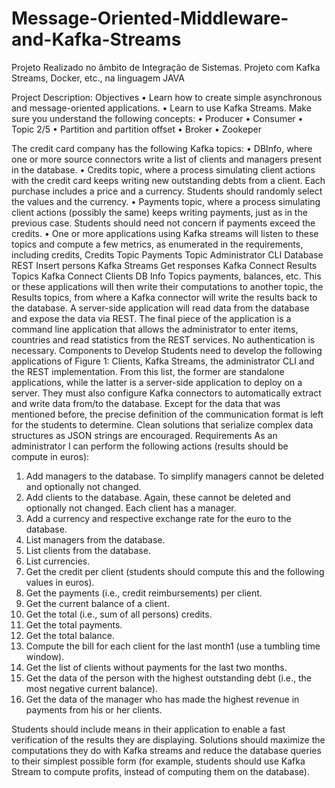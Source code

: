# Message-Oriented-Middleware-and-Kafka-Streams
Projeto Realizado no âmbito de Integração de Sistemas. Projeto com Kafka Streams, Docker, etc., na linguagem JAVA




Project Description:
Objectives
• Learn how to create simple asynchronous and message-oriented applications.
• Learn to use Kafka Streams.
Make sure you understand the following concepts:
• Producer
• Consumer
• Topic
2/5
• Partition and partition offset
• Broker
• Zookeper

The credit card company has the following Kafka topics:
• DBInfo, where one or more source connectors write a list of clients and managers
present in the database.
• Credits topic, where a process simulating client actions with the credit card keeps
writing new outstanding debts from a client. Each purchase includes a price and a
currency. Students should randomly select the values and the currency.
• Payments topic, where a process simulating client actions (possibly the same)
keeps writing payments, just as in the previous case. Students should need not
concern if payments exceed the credits.
• One or more applications using Kafka streams will listen to these topics and
compute a few metrics, as enumerated in the requirements, including credits,
Credits Topic
Payments Topic
Administrator CLI
Database
REST
Insert persons
Kafka
Streams
Get responses
Kafka
Connect
Results Topics
Kafka
Connect
Clients
DB Info Topics
payments, balances, etc. This or these applications will then write their
computations to another topic, the Results topics, from where a Kafka connector
will write the results back to the database.
A server-side application will read data from the database and expose the data via REST.
The final piece of the application is a command line application that allows the
administrator to enter items, countries and read statistics from the REST services. No
authentication is necessary.
Components to Develop
Students need to develop the following applications of Figure 1: Clients, Kafka Streams,
the administrator CLI and the REST implementation. From this list, the former are standalone
applications, while the latter is a server-side application to deploy on a server. They
must also configure Kafka connectors to automatically extract and write data from/to the
database.
Except for the data that was mentioned before, the precise definition of the communication
format is left for the students to determine. Clean solutions that serialize complex data
structures as JSON strings are encouraged.
Requirements
As an administrator I can perform the following actions (results should be compute in
euros):
1. Add managers to the database. To simplify managers cannot be deleted and optionally
not changed.
2. Add clients to the database. Again, these cannot be deleted and optionally not changed.
Each client has a manager.
3. Add a currency and respective exchange rate for the euro to the database.
4. List managers from the database.
5. List clients from the database.
6. List currencies.
7. Get the credit per client (students should compute this and the following values in
euros).
8. Get the payments (i.e., credit reimbursements) per client.
9. Get the current balance of a client.
10. Get the total (i.e., sum of all persons) credits.
11. Get the total payments.
12. Get the total balance.
13. Compute the bill for each client for the last month1 (use a tumbling time window).
14. Get the list of clients without payments for the last two months.
15. Get the data of the person with the highest outstanding debt (i.e., the most negative
current balance).
16. Get the data of the manager who has made the highest revenue in payments from his
or her clients.

Students should include means in their application to enable a fast verification of the
results they are displaying. Solutions should maximize the computations they do with
Kafka streams and reduce the database queries to their simplest possible form (for
example, students should use Kafka Stream to compute profits, instead of computing them
on the database).
